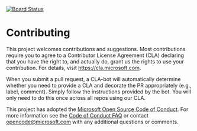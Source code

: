 [![Board Status](https://dev.azure.com/ravigadhia0765/d1f4d3d4-0550-4061-be43-937bf52c9bad/f5b1b9b4-818a-4b0e-b176-12317e81ff23/_apis/work/boardbadge/878309b7-68ff-4f1d-bc19-486b427d323c)](https://dev.azure.com/ravigadhia0765/d1f4d3d4-0550-4061-be43-937bf52c9bad/_boards/board/t/f5b1b9b4-818a-4b0e-b176-12317e81ff23/Microsoft.RequirementCategory)

# Contributing

This project welcomes contributions and suggestions.  Most contributions require you to agree to a
Contributor License Agreement (CLA) declaring that you have the right to, and actually do, grant us
the rights to use your contribution. For details, visit https://cla.microsoft.com.

When you submit a pull request, a CLA-bot will automatically determine whether you need to provide
a CLA and decorate the PR appropriately (e.g., label, comment). Simply follow the instructions
provided by the bot. You will only need to do this once across all repos using our CLA.

This project has adopted the [Microsoft Open Source Code of Conduct](https://opensource.microsoft.com/codeofconduct/).
For more information see the [Code of Conduct FAQ](https://opensource.microsoft.com/codeofconduct/faq/) or
contact [opencode@microsoft.com](mailto:opencode@microsoft.com) with any additional questions or comments.




